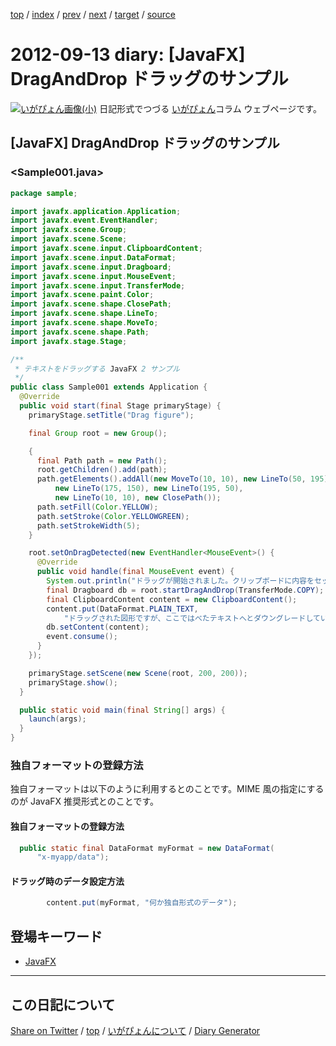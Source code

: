 [top](../index.html) 
 / [index](index.html) 
 / [prev](ig120912.html) 
 / [next](ig120914.html) 
 / [target](https://igapyon.github.io/diary/2012/ig120913.html) 
 / [source](https://github.com/igapyon/diary/blob/gh-pages/2012/ig120913.html.src.md) 

2012-09-13 diary: [JavaFX] DragAndDrop ドラッグのサンプル
=====================================================================================================
[![いがぴょん画像(小)](https://igapyon.github.io/diary/images/iga200306s.jpg "いがぴょん")](https://igapyon.github.io/diary/memo/memoigapyon.html) 日記形式でつづる [いがぴょん](https://igapyon.github.io/diary/memo/memoigapyon.html)コラム ウェブページです。

## [JavaFX] DragAndDrop ドラッグのサンプル


### <Sample001.java>


```java
package sample;

import javafx.application.Application;
import javafx.event.EventHandler;
import javafx.scene.Group;
import javafx.scene.Scene;
import javafx.scene.input.ClipboardContent;
import javafx.scene.input.DataFormat;
import javafx.scene.input.Dragboard;
import javafx.scene.input.MouseEvent;
import javafx.scene.input.TransferMode;
import javafx.scene.paint.Color;
import javafx.scene.shape.ClosePath;
import javafx.scene.shape.LineTo;
import javafx.scene.shape.MoveTo;
import javafx.scene.shape.Path;
import javafx.stage.Stage;

/**
 * テキストをドラッグする JavaFX 2 サンプル
 */
public class Sample001 extends Application {
  @Override
  public void start(final Stage primaryStage) {
    primaryStage.setTitle("Drag figure");

    final Group root = new Group();

    {
      final Path path = new Path();
      root.getChildren().add(path);
      path.getElements().addAll(new MoveTo(10, 10), new LineTo(50, 195),
          new LineTo(175, 150), new LineTo(195, 50),
          new LineTo(10, 10), new ClosePath());
      path.setFill(Color.YELLOW);
      path.setStroke(Color.YELLOWGREEN);
      path.setStrokeWidth(5);
    }

    root.setOnDragDetected(new EventHandler<MouseEvent>() {
      @Override
      public void handle(final MouseEvent event) {
        System.out.println("ドラッグが開始されました。クリップボードに内容をセットします。");
        final Dragboard db = root.startDragAndDrop(TransferMode.COPY);
        final ClipboardContent content = new ClipboardContent();
        content.put(DataFormat.PLAIN_TEXT,
            "ドラッグされた図形ですが、ここではべたテキストへとダウングレードしています。");
        db.setContent(content);
        event.consume();
      }
    });

    primaryStage.setScene(new Scene(root, 200, 200));
    primaryStage.show();
  }

  public static void main(final String[] args) {
    launch(args);
  }
}
```



### 独自フォーマットの登録方法

独自フォーマットは以下のように利用するとのことです。MIME 風の指定にするのが JavaFX 推奨形式とのことです。

#### 独自フォーマットの登録方法


```java
  public static final DataFormat myFormat = new DataFormat(
      "x-myapp/data");
```



#### ドラッグ時のデータ設定方法


```java
        content.put(myFormat, "何か独自形式のデータ");
```



## 登場キーワード

* [JavaFX](../keyword/javafx.html)

----------------------------------------------------------------------------------------------------

## この日記について

[Share on Twitter](https://twitter.com/intent/tweet?hashtags=igapyon%2Cdiary%2C%E3%81%84%E3%81%8C%E3%81%B4%E3%82%87%E3%82%93%2CJavaFX&text=%5BJavaFX%5D+DragAndDrop+%E3%83%89%E3%83%A9%E3%83%83%E3%82%B0%E3%81%AE%E3%82%B5%E3%83%B3%E3%83%97%E3%83%AB&url=https%3A%2F%2Figapyon.github.io%2Fdiary%2F2012%2Fig120913.html) / [top](../index.html) / [いがぴょんについて](https://igapyon.github.io/diary/memo/memoigapyon.html) / [Diary Generator](https://github.com/igapyon/igapyonv3)

